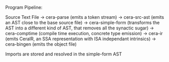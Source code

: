 

Program Pipeline:

Source Text File -> cera-parse (emits a token stream) -> cera-src-ast (emits
an AST close to the base source file) -> cera-simple-form (transforms the AST
into a different kind of AST, that removes all the synactic sugar) -> 
cera-comptime (compile time execution, concrete type emission) -> cera-ir (emits 
CeraIR, an SSA representation with ISA independant intrinsics) -> cera-bingen 
(emits the object file)

Imports are stored and resolved in the simple-form AST
